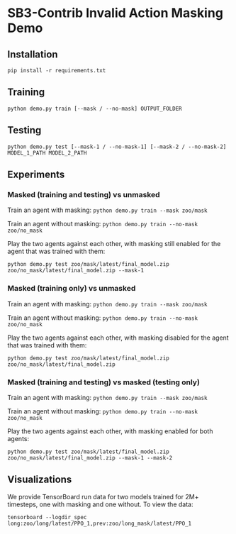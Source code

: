 # SB3-Contrib Invalid Action Masking Demo

## Installation

`pip install -r requirements.txt`

## Training

`python demo.py train [--mask / --no-mask] OUTPUT_FOLDER`

## Testing

`python demo.py test [--mask-1 / --no-mask-1] [--mask-2 / --no-mask-2] MODEL_1_PATH MODEL_2_PATH`

## Experiments

### Masked (training and testing) vs unmasked

Train an agent with masking: `python demo.py train --mask zoo/mask`

Train an agent without masking: `python demo.py train --no-mask zoo/no_mask`

Play the two agents against each other, with masking still enabled for the agent that was trained with them:
```
python demo.py test zoo/mask/latest/final_model.zip zoo/no_mask/latest/final_model.zip --mask-1
```

### Masked (training only) vs unmasked

Train an agent with masking: `python demo.py train --mask zoo/mask`

Train an agent without masking: `python demo.py train --no-mask zoo/no_mask`

Play the two agents against each other, with masking disabled for the agent that was trained with them:
```
python demo.py test zoo/mask/latest/final_model.zip zoo/no_mask/latest/final_model.zip
```

### Masked (training and testing) vs masked (testing only)

Train an agent with masking: `python demo.py train --mask zoo/mask`

Train an agent without masking: `python demo.py train --no-mask zoo/no_mask`

Play the two agents against each other, with masking enabled for both agents:
```
python demo.py test zoo/mask/latest/final_model.zip zoo/no_mask/latest/final_model.zip --mask-1 --mask-2
```

## Visualizations

We provide TensorBoard run data for two models trained for 2M+ timesteps, one with masking and one without.
To view the data:
```
tensorboard --logdir_spec long:zoo/long/latest/PPO_1,prev:zoo/long_mask/latest/PPO_1
```
